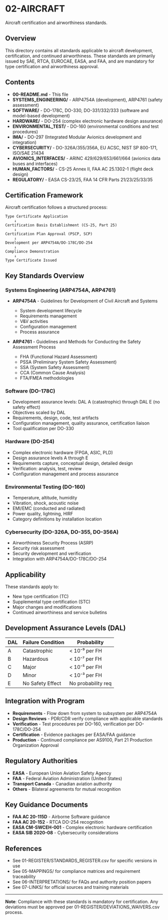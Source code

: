 # 02-AIRCRAFT

Aircraft certification and airworthiness standards.

## Overview

This directory contains all standards applicable to aircraft development, certification, and continued airworthiness. These standards are primarily issued by SAE, RTCA, EUROCAE, EASA, and FAA, and are mandatory for type certification and airworthiness approval.

## Contents

- **00-README.md** - This file
- **SYSTEMS_ENGINEERING/** - ARP4754A (development), ARP4761 (safety assessment)
- **SOFTWARE/** - DO-178C, DO-330, DO-331/332/333 (software and model-based development)
- **HARDWARE/** - DO-254 (complex electronic hardware design assurance)
- **ENVIRONMENTAL_TEST/** - DO-160 (environmental conditions and test procedures)
- **IMA/** - DO-297 (Integrated Modular Avionics development and integration)
- **CYBERSECURITY/** - DO-326A/355/356A, EU ACSC, NIST SP 800-171, ISO/SAE 21434
- **AVIONICS_INTERFACES/** - ARINC 429/629/653/661/664 (avionics data buses and interfaces)
- **HUMAN_FACTORS/** - CS-25 Annex II, FAA AC 25.1302-1 (flight deck design)
- **REGULATORY/** - EASA CS-23/25, FAA 14 CFR Parts 21/23/25/33/35

## Certification Framework

Aircraft certification follows a structured process:

```
Type Certificate Application
    ↓
Certification Basis Establishment (CS-25, Part 25)
    ↓
Certification Plan Approval (PSCP, SCP)
    ↓
Development per ARP4754A/DO-178C/DO-254
    ↓
Compliance Demonstration
    ↓
Type Certificate Issued
```

## Key Standards Overview

### Systems Engineering (ARP4754A, ARP4761)
- **ARP4754A** - Guidelines for Development of Civil Aircraft and Systems
  - System development lifecycle
  - Requirements management
  - V&V activities
  - Configuration management
  - Process assurance

- **ARP4761** - Guidelines and Methods for Conducting the Safety Assessment Process
  - FHA (Functional Hazard Assessment)
  - PSSA (Preliminary System Safety Assessment)
  - SSA (System Safety Assessment)
  - CCA (Common Cause Analysis)
  - FTA/FMEA methodologies

### Software (DO-178C)
- Development assurance levels: DAL A (catastrophic) through DAL E (no safety effect)
- Objectives scaled by DAL
- Requirements, design, code, test artifacts
- Configuration management, quality assurance, certification liaison
- Tool qualification per DO-330

### Hardware (DO-254)
- Complex electronic hardware (FPGA, ASIC, PLD)
- Design assurance levels A through E
- Requirements capture, conceptual design, detailed design
- Verification: analysis, test, review
- Configuration management and process assurance

### Environmental Testing (DO-160)
- Temperature, altitude, humidity
- Vibration, shock, acoustic noise
- EMI/EMC (conducted and radiated)
- Power quality, lightning, HIRF
- Category definitions by installation location

### Cybersecurity (DO-326A, DO-355, DO-356A)
- Airworthiness Security Process (ASRP)
- Security risk assessment
- Security development and verification
- Integration with ARP4754A/DO-178C/DO-254

## Applicability

These standards apply to:
- New type certification (TC)
- Supplemental type certification (STC)
- Major changes and modifications
- Continued airworthiness and service bulletins

## Development Assurance Levels (DAL)

| DAL | Failure Condition      | Probability         |
|-----|------------------------|---------------------|
| A   | Catastrophic          | < 10⁻⁹ per FH       |
| B   | Hazardous             | < 10⁻⁷ per FH       |
| C   | Major                 | < 10⁻⁵ per FH       |
| D   | Minor                 | < 10⁻³ per FH       |
| E   | No Safety Effect      | No probability req  |

## Integration with Program

- **Requirements** - Flow down from system to subsystem per ARP4754A
- **Design Reviews** - PDR/CDR verify compliance with applicable standards
- **Verification** - Test procedures per DO-160, verification per DO-178C/DO-254
- **Certification** - Evidence packages per EASA/FAA guidance
- **Production** - Continued compliance per AS9100, Part 21 Production Organization Approval

## Regulatory Authorities

- **EASA** - European Union Aviation Safety Agency
- **FAA** - Federal Aviation Administration (United States)
- **Transport Canada** - Canadian aviation authority
- **Others** - Bilateral agreements for mutual recognition

## Key Guidance Documents

- **FAA AC 20-115D** - Airborne Software guidance
- **FAA AC 20-152** - RTCA DO-254 recognition
- **EASA CM-SWCEH-001** - Complex electronic hardware certification
- **EASA SIB 2020-08** - Cybersecurity considerations

## References

- See 01-REGISTER/STANDARDS_REGISTER.csv for specific versions in use
- See 05-MAPPINGS/ for compliance matrices and requirement traceability
- See 06-INTERPRETATIONS/ for FAQs and authority position papers
- See 07-LINKS/ for official sources and training materials

---

**Note**: Compliance with these standards is mandatory for certification. Any deviations must be approved per 01-REGISTER/DEVIATIONS_WAIVERS.csv process.
